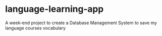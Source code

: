 # language-learning-app
A week-end project to create a Database Management System to save my language courses vocabulary
